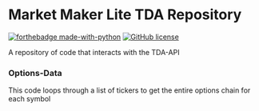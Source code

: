 # Market Maker Lite TDA Repository
<!-- 
[![Website](https://cldup.com/dTxpPi9lDf.thumb.png)](https://nodesource.com/products/nsolid)
-->
[![forthebadge made-with-python](http://ForTheBadge.com/images/badges/made-with-python.svg)](https://www.python.org/)
[![GitHub license](https://badgen.net/github/license/MarketMakerLite/TDA)](https://github.com/MarketMakerLite/TDA/blob/master/LICENSE)

A repository of code that interacts with the TDA-API

### Options-Data

This code loops through a list of tickers to get the entire options chain for each symbol

